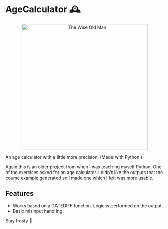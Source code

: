 # AgeCalculator 🕰️

<p align="center">
  <img width="400" src="https://github.com/user-attachments/assets/9c26cccf-ff49-4d7c-a828-c8e400335fdd" alt="The Wise Old Man">
</p>

An age calculator with a little more precision. (Made with Python.)

Again this is an older project from when I was teaching myself Python. One of the exercises asked for an age calculator. I didn't like the outputs that the course example generated so I made one which I felt was more usable.

## Features

* Works based on a DATEDIFF function. Logic is performed on the output.
* Basic misinput handling.

Stay frosty 🧊
